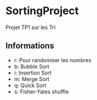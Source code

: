# SortingProject

Projet TP1 sur les Tri  

## Informations
- r: Pour randomiser les nombres
- b: Bubble Sort
- i: Insertion Sort
- m: Merge Sort
- q: Quick Sort
- s: Fisher-Yates shuffle
